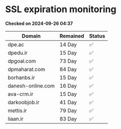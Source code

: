# SSL expiration monitoring

**Checked on 2024-09-26 04:37**

| Domain | Remained | Status       |
|--------|----------|--------------|
| dpe.ac     | 14 Day   | ✅ |
| dpedu.ir     | 15 Day   | ✅ |
| dpgoal.com     | 73 Day   | ✅ |
| dpmaharat.com     | 84 Day   | ✅ |
| borhanbs.ir     | 15 Day   | ✅ |
| danesh-online.com     | 16 Day   | ✅ |
| ava-crm.ir     | 15 Day   | ✅ |
| darkoobjob.ir     | 41 Day   | ✅ |
| mettis.ir     | 79 Day   | ✅ |
| liaan.ir     | 83 Day   | ✅ |
